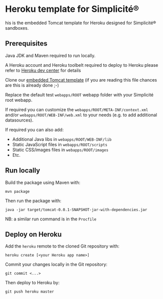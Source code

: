Heroku template for Simplicit&eacute;&reg;
==========================================

his is the embedded Tomcat template for Heroku designed for Simplicit&eacute;&reg; sandboxes.

Prerequisites
-------------

Java JDK and Maven required to run locally.

A Heroku account and Heroku toolbelt required to deploy to Heroku
please refer to [Heroku dev center](https://devcenter.heroku.com/) for details

Clone our [embedded Tomcat template](https://github.com/simplicitesoftware/heroku-template) (if you are reading this file chances are this is already done ;-)

Replace the default test `webapps/ROOT` webapp folder with your Simplicit&eacute; root webapp.

If required you can customize the `webapps/ROOT/META-INF/context.xml` and/or `webapps/ROOT/WEB-INF/web.xml` to your needs (e.g. to add additional datasources).

If required you can also add:

- Additional Java libs in `webapps/ROOT/WEB-INF/lib`
- Static JavaScript files in `webapps/ROOT/scripts`
- Static CSS/images files in `webapps/ROOT/images`
- Etc.

Run locally
-----------

Build the package using Maven with:

```
mvn package
```

Then run the package with:

```
java -jar target/tomcat-0.0.1-SNAPSHOT-jar-with-dependencies.jar
```

NB: a similar run command is in the `Procfile`

Deploy on Heroku
----------------

Add the `heroku` remote to the cloned Git repository with:

```
heroku create [<your Heroku app name>]
```

Commit your changes locally in the Git repository:

```
git commit <...>
```

Then deploy to Heroku by:

```
git push heroku master
```
